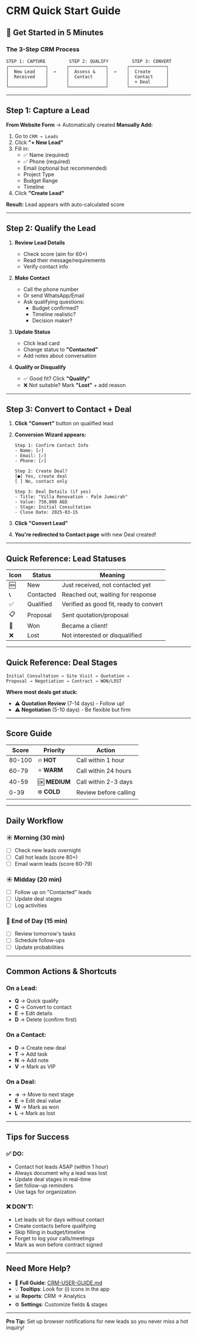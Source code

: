 # CRM Quick Start Guide

## 🚀 Get Started in 5 Minutes

### The 3-Step CRM Process

```
STEP 1: CAPTURE         STEP 2: QUALIFY         STEP 3: CONVERT
┌──────────────┐       ┌──────────────┐       ┌──────────────┐
│  New Lead    │  →    │  Assess &    │  →    │  Create      │
│  Received    │       │  Contact     │       │  Contact     │
│              │       │              │       │  + Deal      │
└──────────────┘       └──────────────┘       └──────────────┘
```

---

## Step 1: Capture a Lead

**From Website Form** → Automatically created
**Manually Add:**
1. Go to `CRM → Leads`
2. Click **"+ New Lead"**
3. Fill in:
   - ✅ Name (required)
   - ✅ Phone (required)
   - Email (optional but recommended)
   - Project Type
   - Budget Range
   - Timeline
4. Click **"Create Lead"**

**Result:** Lead appears with auto-calculated score

---

## Step 2: Qualify the Lead

1. **Review Lead Details**
   - Check score (aim for 60+)
   - Read their message/requirements
   - Verify contact info

2. **Make Contact**
   - Call the phone number
   - Or send WhatsApp/Email
   - Ask qualifying questions:
     - Budget confirmed?
     - Timeline realistic?
     - Decision maker?

3. **Update Status**
   - Click lead card
   - Change status to **"Contacted"**
   - Add notes about conversation

4. **Qualify or Disqualify**
   - ✅ Good fit? Click **"Qualify"**
   - ❌ Not suitable? Mark **"Lost"** + add reason

---

## Step 3: Convert to Contact + Deal

1. **Click "Convert"** button on qualified lead

2. **Conversion Wizard appears:**
   ```
   Step 1: Confirm Contact Info
   - Name: [✓]
   - Email: [✓]
   - Phone: [✓]

   Step 2: Create Deal?
   [●] Yes, create deal
   [ ] No, contact only

   Step 3: Deal Details (if yes)
   - Title: "Villa Renovation - Palm Jumeirah"
   - Value: 750,000 AED
   - Stage: Initial Consultation
   - Close Date: 2025-03-15
   ```

3. **Click "Convert Lead"**

4. **You're redirected to Contact page** with new Deal created!

---

## Quick Reference: Lead Statuses

| Icon | Status | Meaning |
|------|--------|---------|
| 🆕 | New | Just received, not contacted yet |
| 📞 | Contacted | Reached out, waiting for response |
| ✅ | Qualified | Verified as good fit, ready to convert |
| 📋 | Proposal | Sent quotation/proposal |
| 🎉 | Won | Became a client! |
| ❌ | Lost | Not interested or disqualified |

---

## Quick Reference: Deal Stages

```
Initial Consultation → Site Visit → Quotation →
Proposal → Negotiation → Contract → WON/LOST
```

**Where most deals get stuck:**
- ⚠️ **Quotation Review** (7-14 days) - Follow up!
- ⚠️ **Negotiation** (5-10 days) - Be flexible but firm

---

## Score Guide

| Score | Priority | Action |
|-------|----------|--------|
| 80-100 | 🔥 **HOT** | Call within 1 hour |
| 60-79 | ⭐ **WARM** | Call within 24 hours |
| 40-59 | 🆗 **MEDIUM** | Call within 2-3 days |
| 0-39 | ❄️ **COLD** | Review before calling |

---

## Daily Workflow

### ☀️ Morning (30 min)
- [ ] Check new leads overnight
- [ ] Call hot leads (score 80+)
- [ ] Email warm leads (score 60-79)

### ☀️ Midday (20 min)
- [ ] Follow up on "Contacted" leads
- [ ] Update deal stages
- [ ] Log activities

### 🌙 End of Day (15 min)
- [ ] Review tomorrow's tasks
- [ ] Schedule follow-ups
- [ ] Update probabilities

---

## Common Actions & Shortcuts

### On a Lead:
- **Q** → Quick qualify
- **C** → Convert to contact
- **E** → Edit details
- **D** → Delete (confirm first)

### On a Contact:
- **D** → Create new deal
- **T** → Add task
- **N** → Add note
- **V** → Mark as VIP

### On a Deal:
- **→** → Move to next stage
- **E** → Edit deal value
- **W** → Mark as won
- **L** → Mark as lost

---

## Tips for Success

### ✅ DO:
- Contact hot leads ASAP (within 1 hour)
- Always document why a lead was lost
- Update deal stages in real-time
- Set follow-up reminders
- Use tags for organization

### ❌ DON'T:
- Let leads sit for days without contact
- Create contacts before qualifying
- Skip filling in budget/timeline
- Forget to log your calls/meetings
- Mark as won before contract signed

---

## Need More Help?

- 📖 **Full Guide**: [CRM-USER-GUIDE.md](./CRM-USER-GUIDE.md)
- 💡 **Tooltips**: Look for (i) icons in the app
- 📊 **Reports**: CRM → Analytics
- ⚙️ **Settings**: Customize fields & stages

---

**Pro Tip:** Set up browser notifications for new leads so you never miss a hot inquiry!
